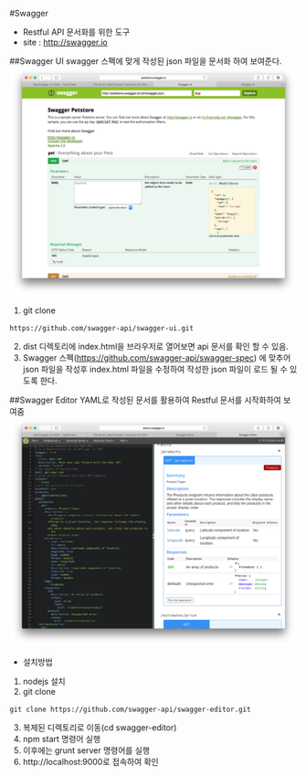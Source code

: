#Swagger
- Restful API 문서화를 위한 도구
- site : http://swagger.io

##Swagger UI
swagger 스펙에 맞게 작성된 json 파일을 문서화 하여 보여준다.
![swagger_ui.png](./image/swagger_ui.png)

1. git clone
```
https://github.com/swagger-api/swagger-ui.git
```
2. dist 디렉토리에 index.html을 브라우저로 열어보면 api 문서를 확인 할 수 있음.
3. Swagger 스펙(https://github.com/swagger-api/swagger-spec) 에 맞추어 json 파일을 작성후 index.html 파일을 수정하여 작성한 json 파일이 로드 될 수 있도록 한다.


##Swagger Editor
YAML로 작성된 문서를 활용하여 Restful 문서를 시작화하여 보여줌
![swagger_editor.png](./image/swagger_editor.png)

- 설치방법

1. nodejs 설치
2. git clone
```
git clone https://github.com/swagger-api/swagger-editor.git
```
3. 복제된 디렉토리로 이동(cd swagger-editor)
4. npm start 명령어 실행
5. 이후에는 grunt server 명령어를 실행
6. http://localhost:9000로 접속하여 확인
